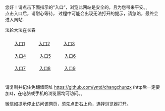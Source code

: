 您好！请点击下面指示的“入口”，浏览此网站是安全的，且为您带来平安。。 <br/>
点击入口后，请耐心等待， 过程中可能会出现无法打开的提示，请忽略，最终会进入网站. </br>

法轮大法在长春<br/>
<div style="padding:10px"><a style="margin:20px" target="_blank" href="https://d2rgup26hlkq1k.cloudfront.net/2Qpsp?owdhvhqn" id="ccLink1" rel="nofollow">入口1</a> <a target="_blank" style="margin:20px" href="https://d11rd7wnplc4vt.cloudfront.net/2Qpsp?weynoyqy" id="ccLink2" rel="nofollow">入口2</a> <a style="margin:20px" target="_blank" href="https://d1pubufskej2bq.cloudfront.net/2Qpsp?icnll" id="ccLink3" rel="nofollow">入口3</a></div>

<div style="padding:10px" ><a style="margin:20px" target="_blank" href="https://d2rgup26hlkq1k.cloudfront.net/2Qpsp?owdhvhqn" id="ccLink4" rel="nofollow">入口4</a> <a style="margin:20px" href="https://d11rd7wnplc4vt.cloudfront.net/2Qpsp?weynoyqy" target="_blank" id="ccLink5" rel="nofollow">入口5</a> <a style="margin:20px" href="https://d1pubufskej2bq.cloudfront.net/2Qpsp?icnll" target="_blank" id="ccLink6" rel="nofollow">入口6</a></div>

<div style="padding:10px"><a style="margin:20px" target="_blank" href="https://d2rgup26hlkq1k.cloudfront.net/2Qpsp?owdhvhqn" id="ccLink7" rel="nofollow">入口7</a> <a style="margin:20px" href="https://d11rd7wnplc4vt.cloudfront.net/2Qpsp?weynoyqy" target="_blank" id="ccLink8" rel="nofollow">入口8</a> <a style="margin:20px" target="_blank" href="https://d1pubufskej2bq.cloudfront.net/2Qpsp?icnll" id="ccLink9" rel="nofollow">入口9</a></div>

<br/>



请复制并记住免翻墙网址 https://github.com/yntd/changchunzx (http后一定要加s)，在电脑或手机的浏览器均可访问。。<br/>

微信如提示停止访问该网页，须先点击右上角，选择浏览器打开。

